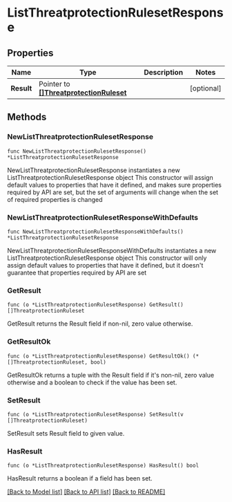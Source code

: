 # ListThreatprotectionRulesetResponse

## Properties

Name | Type | Description | Notes
------------ | ------------- | ------------- | -------------
**Result** | Pointer to [**[]ThreatprotectionRuleset**](ThreatprotectionRuleset.md) |  | [optional] 

## Methods

### NewListThreatprotectionRulesetResponse

`func NewListThreatprotectionRulesetResponse() *ListThreatprotectionRulesetResponse`

NewListThreatprotectionRulesetResponse instantiates a new ListThreatprotectionRulesetResponse object
This constructor will assign default values to properties that have it defined,
and makes sure properties required by API are set, but the set of arguments
will change when the set of required properties is changed

### NewListThreatprotectionRulesetResponseWithDefaults

`func NewListThreatprotectionRulesetResponseWithDefaults() *ListThreatprotectionRulesetResponse`

NewListThreatprotectionRulesetResponseWithDefaults instantiates a new ListThreatprotectionRulesetResponse object
This constructor will only assign default values to properties that have it defined,
but it doesn't guarantee that properties required by API are set

### GetResult

`func (o *ListThreatprotectionRulesetResponse) GetResult() []ThreatprotectionRuleset`

GetResult returns the Result field if non-nil, zero value otherwise.

### GetResultOk

`func (o *ListThreatprotectionRulesetResponse) GetResultOk() (*[]ThreatprotectionRuleset, bool)`

GetResultOk returns a tuple with the Result field if it's non-nil, zero value otherwise
and a boolean to check if the value has been set.

### SetResult

`func (o *ListThreatprotectionRulesetResponse) SetResult(v []ThreatprotectionRuleset)`

SetResult sets Result field to given value.

### HasResult

`func (o *ListThreatprotectionRulesetResponse) HasResult() bool`

HasResult returns a boolean if a field has been set.


[[Back to Model list]](../README.md#documentation-for-models) [[Back to API list]](../README.md#documentation-for-api-endpoints) [[Back to README]](../README.md)


